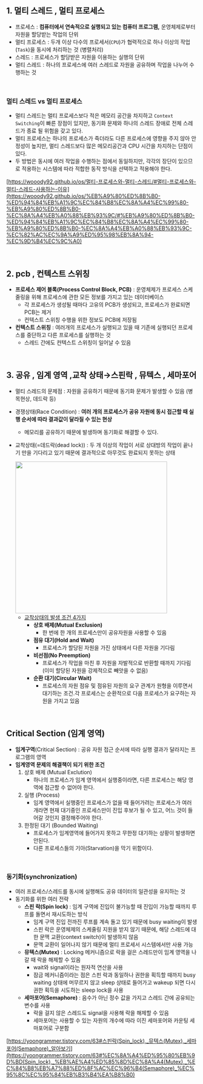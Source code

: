 ## 1. 멀티 스레드 , 멀티 프로세스

- 프로세스 : **컴퓨터에서 연속적으로 실행되고 있는 컴퓨터 프로그램,** 운영체제로부터 자원을 할당받는 작업의 단위
- 멀티 프로세스 : 두개 이상 다수의 프로세서(`CPU`)가 협력적으로 하나 이상의 작업(`Task`)을 동시에 처리하는 것 (병렬처리)
- 스레드 : 프로세스가 할당받은 자원을 이용하는 실행의 단위
- 멀티 스레드 : 하나의 프로세스에 여러 스레드로 자원을 공유하며 작업을 나누어 수행하는 것

<br>

### **멀티 스레드 vs 멀티 프로세스**

- 멀티 스레드는 멀티 프로세스보다 적은 메모리 공간을 차지하고 `Context Switching`이 빠른 장점이 있지만, 동기화 문제와 하나의 스레드 장애로 전체 스레드가 종료 될 위험을 갖고 있다.
- 멀티 프로세스는 하나의 프로세스가 죽더라도 다른 프로세스에 영향을 주지 않아 안정성이 높지만, 멀티 스레드보다 많은 메모리공간과 CPU 시간을 차지하는 단점이 있다.
- 두 방법은 동시에 여러 작업을 수행하는 점에서 동일하지만, 각각의 장단이 있으므로 적용하는 시스템에 따라 적합한 동작 방식을 선택하고 적용해야 한다.

[https://wooody92.github.io/os/멀티-프로세스와-멀티-스레드/#멀티-프로세스와-멀티-스레드-사용하는-이유](https://wooody92.github.io/os/%EB%A9%80%ED%8B%B0-%ED%94%84%EB%A1%9C%EC%84%B8%EC%8A%A4%EC%99%80-%EB%A9%80%ED%8B%B0-%EC%8A%A4%EB%A0%88%EB%93%9C/#%EB%A9%80%ED%8B%B0-%ED%94%84%EB%A1%9C%EC%84%B8%EC%8A%A4%EC%99%80-%EB%A9%80%ED%8B%B0-%EC%8A%A4%EB%A0%88%EB%93%9C-%EC%82%AC%EC%9A%A9%ED%95%98%EB%8A%94-%EC%9D%B4%EC%9C%A0)

<br>

## 2. pcb , 컨텍스트 스위칭

- **프로세스 제어 블록(Process Control Block, PCB)** : 운영체제가 프로세스 스케줄링을 위해 프로세스에 관한 모든 정보를 가지고 있는 데이터베이스
    - 각 프로세스가 생성될 때마다 고유의 PCB가 생성되고, 프로세스가 완료되면 PCB는 제거
    - 컨텍스트 스위칭 수행을 위한 정보도 PCB에 저장됨
- **컨텍스트 스위칭** : 여러개의 프로세스가 실행되고 있을 때 기존에 실행되던 프로세스를 중단하고 다른 프로세스를 실행하는 것
    - 스레드 간에도 컨텍스트 스위칭이 일어날 수 있음

<br>

## 3. 공유 , 임계 영역 ,교착 상태→스핀락 , 뮤텍스 , 세마포어

- 멀티 스레드의 문제점 : 자원을 공유하기 때문에 동기화 문제가 발생할 수 있음 (병목현상, 데드락 등)
- 경쟁상태(Race Condition) : **여러 개의 프로세스가 공유 자원에 동시 접근할 때 실행 순서에 따라 결과값이 달라질 수 있는 현상**
    - 메모리를 공유하기 때문에 발생하며 동기화로 해결할 수 있다.
- 교착상태(=데드락(dead lock)) : 두 개 이상의 작업이 서로 상대방의 작업이 끝나기 만을 기다리고 있기 때문에 결과적으로 아무것도 완료되지 못하는 상태
    
    <img src="https://user-images.githubusercontent.com/48792230/222965541-aad5372d-6b2a-4b6a-8848-cd9573f4426c.jpg" width="400"/>
    
    - [교착상태의 발생 조건 4가지](https://cocoon1787.tistory.com/858#:~:text=%F0%9F%92%A3-,%EA%B5%90%EC%B0%A9%EC%83%81%ED%83%9C%EC%9D%98%20%EB%B0%9C%EC%83%9D%20%EC%A1%B0%EA%B1%B4%204%EA%B0%80%EC%A7%80,-%EA%B5%90%EC%B0%A9%EC%83%81%ED%83%9C%EB%8A%94%20%EC%95%84%EB%9E%98%EC%9D%98%204)
        - **상호 배제(Mutual Exclusion)**
            - 한 번에 한 개의 프로세스만이 공유자원을 사용할 수 있음
        - **점유 대기(Hold and Wait)**
            - 프로세스가 할당된 자원을 가진 상태에서 다른 자원을 기다림
        - **비선점(No Preemption)**
            - 프로세스가 작업을 마친 후 자원을 자발적으로 반환할 때까지 기다림(이미 할당된 자원을 강제적으로 빼앗을 수 없음)
        - **순환 대기(Circular Wait)**
            - 프로세스의 자원 점유 및 점유된 자원의 요구 관계가 원형을 이루면서 대기하는 조건.각 프로세스는 순환적으로 다음 프로세스가 요구하는 자원을 가지고 있음

<br>

## Critical Section (임계 영역)

- **임계구역**(Critical Section) : 공유 자원 접근 순서에 따라 실행 결과가 달라지는 프로그램의 영역
- **임계영역 문제의 해결책이 되기 위한 조건**
    1. 상호 배제 (Mutual Exclution)
        - 하나의 프로세스가 임계 영역에서 실행중이라면, 다른 프로세스는 해당 영역에 접근할 수 없어야 한다.
    2. 실행 (Process)
        - 임계 영역에서 실행중인 프로세스가 없을 때 들어가려는 프로세스가 여러 개라면 현재 대기중인 프로세스만이 진입 후보가 될 수 있고, 어느 것이 들어갈 것인지 결정해주어야 한다.
    3. 한정된 대기 (Bounded Waiting)
        - 프로세스가 임계영역에 들어가지 못하고 무한정 대기하는 상황이 발생하면 안된다.
        - 다른 프로세스들의 기아(Starvation)을 막기 위함이다.

<br>

### 동기화(synchronization)

- 여러 프로세스/스레드를 동시에 실행해도 공유 데이터의 일관성을 유지하는 것
- 동기화를 위한 여러 전략
    - **스핀 락(Spin lock)** : 임계 구역에 진입이 불가능할 때 진입이 가능할 때까지 루프를 돌면서 재시도하는 방식
        - 임계 구역 진입 전까진 루프를 계속 돌고 있기 때문에 busy waiting이 발생
        - 스핀 락은 운영체제의 스케줄링 지원을 받지 않기 때문에, 해당 스레드에 대한 문맥 교환(context switch)이 발생하지 않음
        - 문맥 교환이 일어나지 않기 때문에 멀티 프로세서 시스템에서만 사용 가능
    - **뮤텍스(Mutex)** : Locking 메커니즘으로 락을 걸은 스레드만이 임계 영역을 나갈 때 락을 해제할 수 있음
        - wait와 signal이라는 원자적 연산을 사용
        - 잠금 메커니즘이라는 점은 스핀 락과 동일하나 권한을 획득할 때까지 busy waiting 상태에 머무르지 않고 sleep 상태로 들어가고 wakeup 되면 다시 권한 획득을 시도하는 sleep lock을 사용
    - **세마포어(Semaphore)** : 음수가 아닌 정수 값을 가지고 스레드 간에 공유되는 변수를 사용
        - 락을 걸지 않은 스레드도 signal을 사용해 락을 해제할 수 있음
        - 세마포어는 사용할 수 있는 자원의 개수에 따라 이진 세마포어와 카운팅 세마포어로 구분함

[https://yoongrammer.tistory.com/63#스핀락(Spin_lock),_뮤텍스(Mutex),_세마포어(Semaphore)_알아보기](https://yoongrammer.tistory.com/63#%EC%8A%A4%ED%95%80%EB%9D%BD(Spin_lock),_%EB%AE%A4%ED%85%8D%EC%8A%A4(Mutex),_%EC%84%B8%EB%A7%88%ED%8F%AC%EC%96%B4(Semaphore)_%EC%95%8C%EC%95%84%EB%B3%B4%EA%B8%B0)
